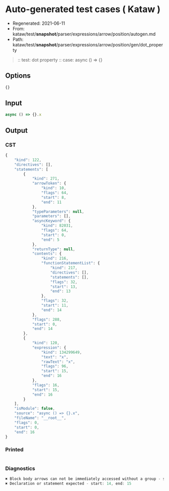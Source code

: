 # Auto-generated test cases ( Kataw )
- Regenerated: 2021-06-11
- From: kataw/test/__snapshot__/parser/expressions/arrow/position/autogen.md
- Path: kataw/test/__snapshot__/parser/expressions/arrow/position/gen/dot_property
> :: test: dot property
> :: case: async () => {}
## Options

`````js
{}
`````
## Input

`````js
async () => {}.x
`````
## Output

### CST

```javascript
{
    "kind": 122,
    "directives": [],
    "statements": [
        {
            "kind": 271,
            "arrowToken": {
                "kind": 10,
                "flags": 64,
                "start": 8,
                "end": 11
            },
            "typeParameters": null,
            "parameters": [],
            "asyncKeyword": {
                "kind": 82031,
                "flags": 64,
                "start": 0,
                "end": 5
            },
            "returnType": null,
            "contents": {
                "kind": 216,
                "functionStatementList": {
                    "kind": 217,
                    "directives": [],
                    "statements": [],
                    "flags": 32,
                    "start": 13,
                    "end": 13
                },
                "flags": 32,
                "start": 11,
                "end": 14
            },
            "flags": 288,
            "start": 0,
            "end": 14
        },
        {
            "kind": 120,
            "expression": {
                "kind": 134299649,
                "text": "x",
                "rawText": "x",
                "flags": 96,
                "start": 15,
                "end": 16
            },
            "flags": 16,
            "start": 15,
            "end": 16
        }
    ],
    "isModule": false,
    "source": "async () => {}.x",
    "fileName": "__root__",
    "flags": 0,
    "start": 0,
    "end": 16
}
```

### Printed

```javascript

```

### Diagnostics

```javascript
✖ Block body arrows can not be immediately accessed without a group - start: 14, end: 15
✖ Declaration or statement expected - start: 14, end: 15

```


